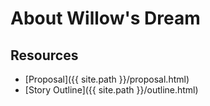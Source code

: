 # About Willow's Dream

## Resources

* [Proposal]({{ site.path }}/proposal.html)
* [Story Outline]({{ site.path }}/outline.html)
